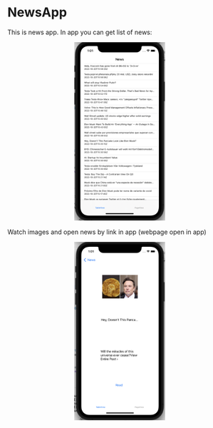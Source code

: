 # NewsApp

This is news app. In app you can get list of news: 
<p align="center">
  <img src="https://github.com/bustamax/Images/blob/main/NewsApp/NewsApp1.png" height="400" title="hover text">
</p>
Watch images and open news by link in app (webpage open in app)
<p align="center">
  <img src="https://github.com/bustamax/Images/blob/main/NewsApp/NewsApp2.png" height="400" title="hover text">
</p>
